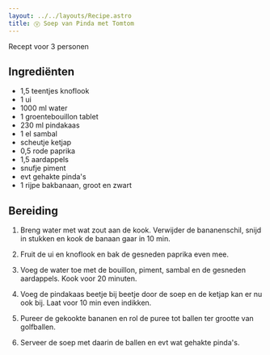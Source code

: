 ```yaml
---
layout: ../../layouts/Recipe.astro
title: Ⓥ Soep van Pinda met Tomtom
---
```

R﻿ecept voor 3 personen

## Ingrediënten

* 1﻿,5 teentjes knoflook
* 1﻿ ui
* 1﻿000 ml water
* 1﻿ groentebouillon tablet
* 230 ml pindakaas
* 1﻿ el sambal
* s﻿cheutje ketjap
* 0,5 rode paprika
* 1﻿,5 aardappels
* s﻿nufje piment
* e﻿vt gehakte pinda's
* 1﻿ rijpe bakbanaan, groot en zwart

## Bereiding

1. B﻿reng water met wat zout aan de kook. Verwijder de bananenschil, snijd in stukken en kook de banaan gaar in 10 min.


2. F﻿ruit de ui en knoflook en bak de gesneden paprika even mee.
3. V﻿oeg de water toe met de bouillon, piment, sambal en de gesneden aardappels. Kook voor 20 minuten.
4. V﻿oeg de pindakaas beetje bij beetje door de soep en de ketjap kan er nu ook bij. Laat voor 10 min even indikken.
5. P﻿ureer de gekookte bananen en rol de puree tot ballen ter grootte van golfballen.
6. S﻿erveer de soep met daarin de ballen en evt wat gehakte pinda's.